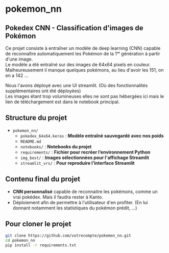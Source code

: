 # pokemon_nn

## Pokedex CNN - Classification d'images de Pokémon
Ce projet consiste à entraîner un modèle de deep learning (CNN) capable de reconnaître automatiquement les Pokémon de la 1ʳᵉ génération à partir d'une image.  
Le modèle a été entraîné sur des images de 64x64 pixels en couleur.  
Malheureusement il manque quelques pokémons, au lieu d'avoir les 151, on en a 142 ... 

Nous l'avons déployé avec une UI streamlit. (Où des fonctionnalités supplémentaires ont été déployées)  
Les images étant trop volumineuses elles ne sont pas hébergées ici mais le lien de téléchargement est dans le notebook principal.

## Structure du projet 

- `pokemon_nn/`
  - `pokedex_64x64.keras` : **Modèle entraîné sauvegardé avec nos poids**
  - `README.md`
  - `notebooks/` : **Notebooks du projet**
  - `requirements/` : **Fichier pour recréer l’environnement Python**
  - `img_best/` : **Images sélectionnées pour l'affichage Streamlit**
  - `streamlit_vrs/` : **Pour reproduire l’interface Streamlit**


## Contenu final du projet

- **CNN personnalisé** capable de reconnaitre les pokémons, comme un vrai pokédex. Mais il faudra rester à Kanto. 
- Déploiement afin de permettre à l'utilisateur d'en profiter. (En lui donnant notamment les statistiques du pokémon prédit, ...) 

## Pour cloner le projet 
```bash  
git clone https://github.com/votrecompte/pokemon_nn.git  
cd pokemon_nn  
pip install -r requirements.txt  
